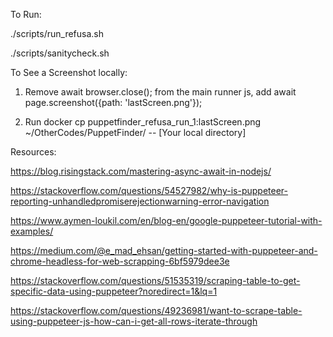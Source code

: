 To Run: 

./scripts/run_refusa.sh

./scripts/sanitycheck.sh


To See a Screenshot locally:

1. Remove await browser.close(); from the main runner js, add 
   await page.screenshot({path: 'lastScreen.png'});
    
2. Run docker cp puppetfinder_refusa_run_1:lastScreen.png ~/OtherCodes/PuppetFinder/  -- [Your local directory]

Resources:

https://blog.risingstack.com/mastering-async-await-in-nodejs/

https://stackoverflow.com/questions/54527982/why-is-puppeteer-reporting-unhandledpromiserejectionwarning-error-navigation

https://www.aymen-loukil.com/en/blog-en/google-puppeteer-tutorial-with-examples/

https://medium.com/@e_mad_ehsan/getting-started-with-puppeteer-and-chrome-headless-for-web-scrapping-6bf5979dee3e

https://stackoverflow.com/questions/51535319/scraping-table-to-get-specific-data-using-puppeteer?noredirect=1&lq=1

https://stackoverflow.com/questions/49236981/want-to-scrape-table-using-puppeteer-js-how-can-i-get-all-rows-iterate-through
